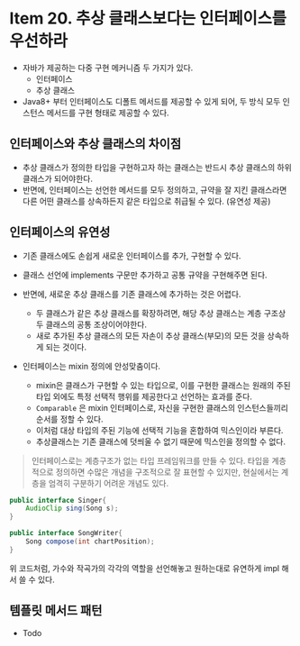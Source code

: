 # Item 20. 추상 클래스보다는 인터페이스를 우선하라
- 자바가 제공하는 다중 구현 메커니즘 두 가지가 있다.
    - 인터페이스
    - 추상 클래스
- Java8+ 부터 인터페이스도 디폴트 메서드를 제공할 수 있게 되어, 두 방식 모두 인스턴스 메서드를 구현 형태로 제공할 수 있다.


## 인터페이스와 추상 클래스의 차이점
- 추상 클래스가 정의한 타입을 구현하고자 하는 클래스는 반드시 추상 클래스의 하위 클래스가 되어야한다.
- 반면에, 인터페이스는 선언한 메서드를 모두 정의하고, 규약을 잘 지킨 클래스라면 다른 어떤 클래스를 상속하든지 같은 타입으로 취급될 수 있다. (유연성 제공)


## 인터페이스의 유연성
- 기존 클래스에도 손쉽게 새로운 인터페이스를 추가, 구현할 수 있다. 
- 클래스 선언에 implements 구문만 추가하고 공통 규약을 구현해주면 된다.
- 반면에, 새로운 추상 클래스를 기존 클래스에 추가하는 것은 어렵다. 
    - 두 클래스가 같은 추상 클래스를 확장하려면, 해당 추상 클래스는 계층 구조상 두 클래스의 공통 조상이어야한다.
    - 새로 추가된 추상 클래스의 모든 자손이 추상 클래스(부모)의 모든 것을 상속하게 되는 것이다.

- 인터페이스는 mixin 정의에 안성맞춤이다. 
    - mixin은 클래스가 구현할 수 있는 타입으로, 이를 구현한 클래스는 원래의 주된 타입 외에도 특정 선택적 행위를 제공한다고 선언하는 효과를 준다. 
    - `Comparable` 은 mixin 인터페이스로, 자신을 구현한 클래스의 인스턴스들끼리 순서를 정할 수 있다.
    - 이처럼 대상 타입의 주된 기능에 선택적 기능을 혼합하여 믹스인이라 부른다.
    - 추상클래스는 기존 클래스에 덧씌울 수 없기 때문에 믹스인을 정의할 수 없다.


> 인터페이스로는 계층구조가 없는 타입 프레임워크를 만들 수 있다. 타입을 계층적으로 정의하면 수많은 개념을 구조적으로 잘 표현할 수 있지만, 현실에서는 계층을 엄격히 구분하기 어려운 개념도 있다.

```java
public interface Singer{
    AudioClip sing(Song s);
}

public interface SongWriter{
    Song compose(int chartPosition);
}
```


위 코드처럼, 가수와 작곡가의 각각의 역할을 선언해놓고 원하는대로 유연하게 impl 해서 쓸 수 있다.


## 템플릿 메서드 패턴
- Todo